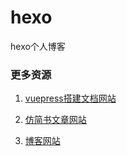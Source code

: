 # hexo
hexo个人博客

### 更多资源

1. [vuepress搭建文档网站](http://doc.xuezsl.com/)

2. [仿简书文章网站](http://www.xuezsl.com/)

3. [博客网站](http://hexo.xuezsl.com/)
